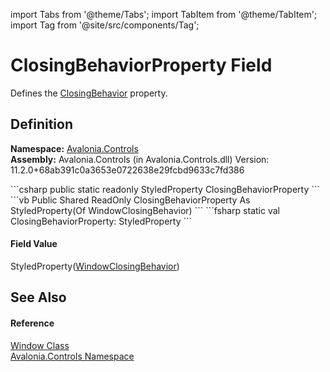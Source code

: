 import Tabs from '@theme/Tabs'; 
import TabItem from '@theme/TabItem'; 
import Tag from '@site/src/components/Tag'; 

# ClosingBehaviorProperty Field


Defines the <a href="P_Avalonia_Controls_Window_ClosingBehavior">ClosingBehavior</a> property.



## Definition
**Namespace:** <a href="N_Avalonia_Controls">Avalonia.Controls</a>  
**Assembly:** Avalonia.Controls (in Avalonia.Controls.dll) Version: 11.2.0+68ab391c0a3653e0722638e29fcbd9633c7fd386

<Tabs groupId="api-code-preview">
<TabItem value="csharp" label="C#">
```csharp
public static readonly StyledProperty<WindowClosingBehavior> ClosingBehaviorProperty
```
</TabItem>
<TabItem value="vb" label="VB">
```vb
Public Shared ReadOnly ClosingBehaviorProperty As StyledProperty(Of WindowClosingBehavior)
```
</TabItem>
<TabItem value="fsharp" label="F#">
```fsharp
static val ClosingBehaviorProperty: StyledProperty<WindowClosingBehavior>
```
</TabItem>
</Tabs>



#### Field Value
StyledProperty(<a href="T_Avalonia_Controls_WindowClosingBehavior">WindowClosingBehavior</a>)

## See Also


#### Reference
<a href="T_Avalonia_Controls_Window">Window Class</a>  
<a href="N_Avalonia_Controls">Avalonia.Controls Namespace</a>  
